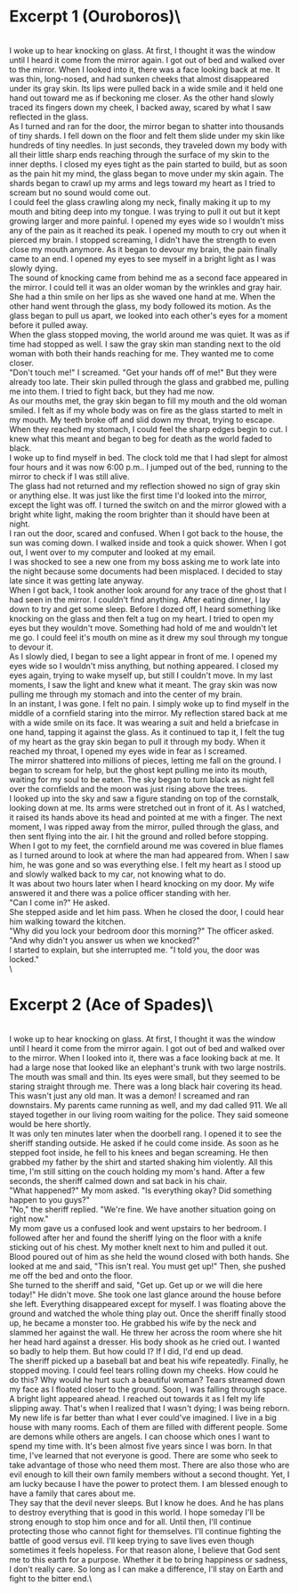 # Excerpt 1 (Ouroboros)\
\
I woke up to hear knocking on glass. At first, I thought it was the window until I heard it come from the mirror again. I got out of bed and walked over to the mirror. When I looked into it, there was a face looking back at me. It was thin, long-nosed, and had sunken cheeks that almost disappeared under its gray skin. Its lips were pulled back in a wide smile and it held one hand out toward me as if beckoning me closer. As the other hand slowly traced its fingers down my cheek, I backed away, scared by what I saw reflected in the glass.\
As I turned and ran for the door, the mirror began to shatter into thousands of tiny shards. I fell down on the floor and felt them slide under my skin like hundreds of tiny needles. In just seconds, they traveled down my body with all their little sharp ends reaching through the surface of my skin to the inner depths. I closed my eyes tight as the pain started to build, but as soon as the pain hit my mind, the glass began to move under my skin again. The shards began to crawl up my arms and legs toward my heart as I tried to scream but no sound would come out.\
I could feel the glass crawling along my neck, finally making it up to my mouth and biting deep into my tongue. I was trying to pull it out but it kept growing larger and more painful. I opened my eyes wide so I wouldn't miss any of the pain as it reached its peak. I opened my mouth to cry out when it pierced my brain. I stopped screaming, I didn't have the strength to even close my mouth anymore. As it began to devour my brain, the pain finally came to an end. I opened my eyes to see myself in a bright light as I was slowly dying.\
The sound of knocking came from behind me as a second face appeared in the mirror. I could tell it was an older woman by the wrinkles and gray hair. She had a thin smile on her lips as she waved one hand at me. When the other hand went through the glass, my body followed its motion. As the glass began to pull us apart, we looked into each other's eyes for a moment before it pulled away.\
When the glass stopped moving, the world around me was quiet. It was as if time had stopped as well. I saw the gray skin man standing next to the old woman with both their hands reaching for me. They wanted me to come closer.\
"Don't touch me!" I screamed. "Get your hands off of me!" But they were already too late. Their skin pulled through the glass and grabbed me, pulling me into them. I tried to fight back, but they had me now.\
As our mouths met, the gray skin began to fill my mouth and the old woman smiled. I felt as if my whole body was on fire as the glass started to melt in my mouth. My teeth broke off and slid down my throat, trying to escape. When they reached my stomach, I could feel the sharp edges begin to cut. I knew what this meant and began to beg for death as the world faded to black.\
I woke up to find myself in bed. The clock told me that I had slept for almost four hours and it was now 6:00 p.m.. I jumped out of the bed, running to the mirror to check if I was still alive.\
The glass had not returned and my reflection showed no sign of gray skin or anything else. It was just like the first time I'd looked into the mirror, except the light was off. I turned the switch on and the mirror glowed with a bright white light, making the room brighter than it should have been at night.\
I ran out the door, scared and confused. When I got back to the house, the sun was coming down. I walked inside and took a quick shower. When I got out, I went over to my computer and looked at my email.\
I was shocked to see a new one from my boss asking me to work late into the night because some documents had been misplaced. I decided to stay late since it was getting late anyway.\
When I got back, I took another look around for any trace of the ghost that I had seen in the mirror. I couldn't find anything. After eating dinner, I lay down to try and get some sleep. Before I dozed off, I heard something like knocking on the glass and then felt a tug on my heart. I tried to open my eyes but they wouldn't move. Something had hold of me and wouldn't let me go. I could feel it's mouth on mine as it drew my soul through my tongue to devour it.\
As I slowly died, I began to see a light appear in front of me. I opened my eyes wide so I wouldn't miss anything, but nothing appeared. I closed my eyes again, trying to wake myself up, but still I couldn't move. In my last moments, I saw the light and knew what it meant. The gray skin was now pulling me through my stomach and into the center of my brain.\
In an instant, I was gone. I felt no pain. I simply woke up to find myself in the middle of a cornfield staring into the mirror. My reflection stared back at me with a wide smile on its face. It was wearing a suit and held a briefcase in one hand, tapping it against the glass. As it continued to tap it, I felt the tug of my heart as the gray skin began to pull it through my body. When it reached my throat, I opened my eyes wide in fear as I screamed.\
The mirror shattered into millions of pieces, letting me fall on the ground. I began to scream for help, but the ghost kept pulling me into its mouth, waiting for my soul to be eaten. The sky began to turn black as night fell over the cornfields and the moon was just rising above the trees.\
I looked up into the sky and saw a figure standing on top of the cornstalk, looking down at me. Its arms were stretched out in front of it. As I watched, it raised its hands above its head and pointed at me with a finger. The next moment, I was ripped away from the mirror, pulled through the glass, and then sent flying into the air. I hit the ground and rolled before stopping.\
When I got to my feet, the cornfield around me was covered in blue flames as I turned around to look at where the man had appeared from. When I saw him, he was gone and so was everything else. I felt my heart as I stood up and slowly walked back to my car, not knowing what to do.\
It was about two hours later when I heard knocking on my door. My wife answered it and there was a police officer standing with her.\
"Can I come in?" He asked.\
She stepped aside and let him pass. When he closed the door, I could hear him walking toward the kitchen.\
"Why did you lock your bedroom door this morning?" The officer asked. "And why didn't you answer us when we knocked?"\
I started to explain, but she interrupted me. "I told you, the door was locked."\
\
# Excerpt 2 (Ace of Spades)\
\
I woke up to hear knocking on glass. At first, I thought it was the window until I heard it come from the mirror again. I got out of bed and walked over to the mirror. When I looked into it, there was a face looking back at me. It had a large nose that looked like an elephant's trunk with two large nostrils. The mouth was small and thin. Its eyes were small, but they seemed to be staring straight through me. There was a long black hair covering its head. This wasn't just any old man. It was a demon! I screamed and ran downstairs. My parents came running as well, and my dad called 911. We all stayed together in our living room waiting for the police. They said someone would be here shortly.\
It was only ten minutes later when the doorbell rang. I opened it to see the sheriff standing outside. He asked if he could come inside. As soon as he stepped foot inside, he fell to his knees and began screaming. He then grabbed my father by the shirt and started shaking him violently. All this time, I'm still sitting on the couch holding my mom's hand. After a few seconds, the sheriff calmed down and sat back in his chair.\
"What happened?" My mom asked. "Is everything okay? Did something happen to you guys?"\
"No," the sheriff replied. "We're fine. We have another situation going on right now."\
My mom gave us a confused look and went upstairs to her bedroom. I followed after her and found the sheriff lying on the floor with a knife sticking out of his chest. My mother knelt next to him and pulled it out. Blood poured out of him as she held the wound closed with both hands. She looked at me and said, "This isn't real. You must get up!" Then, she pushed me off the bed and onto the floor.\
She turned to the sheriff and said, "Get up. Get up or we will die here today!" He didn't move. She took one last glance around the house before she left. Everything disappeared except for myself. I was floating above the ground and watched the whole thing play out. Once the sheriff finally stood up, he became a monster too. He grabbed his wife by the neck and slammed her against the wall. He threw her across the room where she hit her head hard against a dresser. His body shook as he cried out. I wanted so badly to help them. But how could I? If I did, I'd end up dead.\
The sheriff picked up a baseball bat and beat his wife repeatedly. Finally, he stopped moving. I could feel tears rolling down my cheeks. How could he do this? Why would he hurt such a beautiful woman? Tears streamed down my face as I floated closer to the ground. Soon, I was falling through space. A bright light appeared ahead. I reached out towards it as I felt my life slipping away. That's when I realized that I wasn't dying; I was being reborn.\
My new life is far better than what I ever could've imagined. I live in a big house with many rooms. Each of them are filled with different people. Some are demons while others are angels. I can choose which ones I want to spend my time with. It's been almost five years since I was born. In that time, I've learned that not everyone is good. There are some who seek to take advantage of those who need them most. There are also those who are evil enough to kill their own family members without a second thought. Yet, I am lucky because I have the power to protect them. I am blessed enough to have a family that cares about me.\
They say that the devil never sleeps. But I know he does. And he has plans to destroy everything that is good in this world. I hope someday I'll be strong enough to stop him once and for all. Until then, I'll continue protecting those who cannot fight for themselves. I'll continue fighting the battle of good versus evil. I'll keep trying to save lives even though sometimes it feels hopeless. For that reason alone, I believe that God sent me to this earth for a purpose. Whether it be to bring happiness or sadness, I don't really care. So long as I can make a difference, I'll stay on Earth and fight to the bitter end.\
